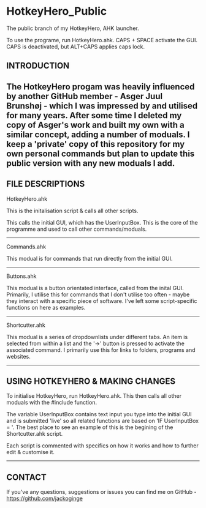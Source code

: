 # HotkeyHero_Public
The public branch of my HotkeyHero, AHK launcher.

To use the programe, run HotkeyHero.ahk. CAPS + SPACE activate the GUI. CAPS is deactivated, but ALT+CAPS applies caps lock.

INTRODUCTION
---------------------- 
The HotkeyHero progam was heavily influenced by another GitHub member - Asger Juul Brunshøj - which I was impressed by and utilised for many years. After some time I deleted my copy of Asger's work and built my own with a similar concept, adding a number of moduals. I keep a 'private' copy of this repository for my own personal commands but plan to update this public version with any new moduals I add.
----------------------
FILE DESCRIPTIONS
---------------------- 
HotkeyHero.ahk

This is the initalisation script & calls all other scripts.

This calls the initial GUI, which has the UserInputBox. This is the core of the programme and used to call other commands/moduals.

----------------------
Commands.ahk

This modual is for commands that run directly from the initial GUI.

---------------------- 
Buttons.ahk

This modual is a button orientated interface, called from the inital GUI. Primarily, I utilise this for commands that I don't utilise too often  - maybe they interact with a specific piece of software. I've left some script-specific functions on here as examples.

----------------------
Shortcutter.ahk

This modual is a series of dropdownlists under different tabs. An item is selected from within a list and the '->' button is pressed to activate the associated command. I primarily use this for links to folders, programs and websites.

----------------------
USING HOTKEYHERO & MAKING CHANGES
---------------------- 
To initialise HotkeyHero, run HotkeyHero.ahk. This then calls all other moduals with the #include function.

The variable UserInputBox contains text input you type into the initial GUI and is submitted 'live' so all related functions are based on 'IF UserInputBox = '. The best place to see an example of this is the begining of the Shortcutter.ahk script.

Each script is commented with specifics on how it works and how to further edit & customise it.

----------------------
CONTACT
---------------------- 
If you've any questions, suggestions or issues you can find me on GitHub - https://github.com/jackoginge
